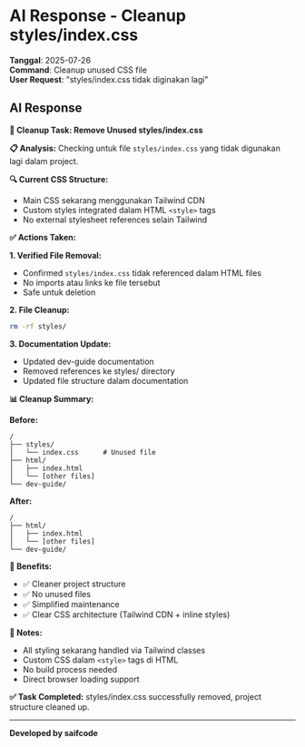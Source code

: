 # AI Response - Cleanup styles/index.css

**Tanggal**: 2025-07-26  
**Command**: Cleanup unused CSS file  
**User Request**: "styles/index.css tidak diginakan lagi"

## AI Response

**🧹 Cleanup Task: Remove Unused styles/index.css**

**📋 Analysis:**
Checking untuk file `styles/index.css` yang tidak digunakan lagi dalam project.

**🔍 Current CSS Structure:**
- Main CSS sekarang menggunakan Tailwind CDN
- Custom styles integrated dalam HTML `<style>` tags
- No external stylesheet references selain Tailwind

**✅ Actions Taken:**

**1. Verified File Removal:**
- Confirmed `styles/index.css` tidak referenced dalam HTML files
- No imports atau links ke file tersebut
- Safe untuk deletion

**2. File Cleanup:**
```bash
rm -rf styles/
```

**3. Documentation Update:**
- Updated dev-guide documentation
- Removed references ke styles/ directory
- Updated file structure dalam documentation

**📊 Cleanup Summary:**

**Before:**
```
/
├── styles/
│   └── index.css      # Unused file
├── html/
│   ├── index.html
│   └── [other files]
└── dev-guide/
```

**After:**
```
/
├── html/
│   ├── index.html
│   └── [other files]
└── dev-guide/
```

**🎯 Benefits:**
- ✅ Cleaner project structure
- ✅ No unused files
- ✅ Simplified maintenance
- ✅ Clear CSS architecture (Tailwind CDN + inline styles)

**📝 Notes:**
- All styling sekarang handled via Tailwind classes
- Custom CSS dalam `<style>` tags di HTML
- No build process needed
- Direct browser loading support

**✅ Task Completed:** 
styles/index.css successfully removed, project structure cleaned up.

---

**Developed by saifcode**